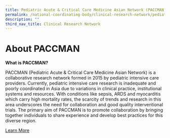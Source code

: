 ```yaml
---
title: Pediatric Acute & Critical Care Medicine Asian Network (PACCMAN)
permalink: /national-coordinating-body/clinical-research-network/pediatric-acute-critical-care-medicine/
description: ""
third_nav_title: Clinical Research Network
---
```

**About PACCMAN**
=================

**What is PACCMAN?**

PACCMAN (Pediatric Acute & Critical Care Medicine Asian Network) is a collaborative research network formed in 2015 by pediatric intensive care providers. Currently, pediatric intensive care research is inadequate and poorly coordinated in Asia due to variations in clinical practice, institutional systems and resources. With conditions like sepsis, ARDS and myocarditis which carry high mortality rates, the scarcity of trends and research in this area underscores the need for collaboration and good quality interventional trials. The primary aim of PACCMAN is to promote collaboration by bringing together individuals to share experience and develop best practices for this diverse region.

[Learn More](/paccman-pediatric-acute/about-paccman/)